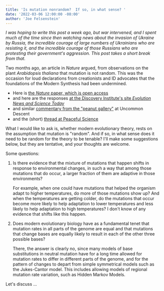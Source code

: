 ```yaml
---
title: 'Is mutation nonrandom?  If so, in what sense? '
date: '2022-03-06 12:00:00 -08:00'
author: 'Joe Felsenstein'
---
```


_I was hoping to write this post a week ago, but war intervened,
and I spent much of the time since then watching news about
the invasion of Ukraine by Russia, the incredible courage
of large numbers of Ukrainians who are resisting it, and the
incredible courage of those Russians who are protesting their
government's aggression. This post takes a short break from
that._

Two months ago, an article in _Nature_ argued, from observations
on the plant _Arabidopsis thaliana_ that mutation is not
random.  This was the occasion for loud declarations from
creationists and ID advocates that the foundations of the
Modern Synthesis had been undermined.

* Here is [the _Nature_ paper, which is open access](https://www.nature.com/articles/s41586-021-04269-6)
* and here are the responses [at the Discovery Institute's site _Evolution News and Science Today_](https://evolutionnews.org/2022/02/new-study-in-nature-showing-non-random-mutation-spells-trouble-for-neo-darwinism/)
* and similar [commentary from the "peanut gallery"](https://uncommondescent.com/intelligent-design/are-mutations-really-random/) at Uncommon Descent
* and the (short) [thread at Peaceful Science](https://discourse.peacefulscience.org/t/mutation-bias-reflects-natural-selection-in-arabidopsis-thaliana/14724)

What I would like to ask is, whether modern evolutionary theory,
rests on the assumption that mutation is "random".  And if so,
in what sense does it need to be random for the theory to be
tenable?  I'll make some suggestions below, but they are 
tentative, and your thoughts are welcome.

<!--more-->

Some questions:

<ol>
<li>Is there evidence that the mixture of mutations that happen
shifts in response to environmental changes, in such a way that
among those mutations that do occur, a larger fraction of them
are adaptive in those environments?

For example, when one could have mutations that helped the organism
adapt to higher temperatures, do more of those mutations show up?  And when the temperatures are getting colder, do the mutations
that occur become more likely to help adaptation to lower temperatures and less likely to help adaptation to high temperatures?  I
don't know of any evidence that shifts like this happen.</li>

<li>Does modern evolutionary biology have as a fundamental
tenet that mutation rates in all parts of the genome are equal
and that mutations that change bases are equally
likely to result in each of the other three possible bases?

There, the answer is clearly no, since many models of base
substitutions in neutral mutation have for a long time allowed
for mutation rates to differ in different parts of the genome,
and for the pattern of changes to depart from simple symmetrical
models such as the Jukes-Cantor model.  This includes allowing
models of regional mutation rate variation, such as Hidden
Markov Models.</li>
</ol>

<p>
Let's discuss ...

